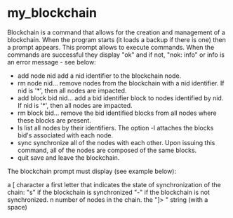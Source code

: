 # my_blockchain

Blockchain is a command that allows for the creation and management of a blockchain. When the program starts (it loads a backup if there is one) then a prompt appears.
This prompt allows to execute commands. When the commands are successful they display "ok" and if not, "nok: info" or info is an error message - see below:

 - add node nid add a nid identifier to the blockchain node.
 - rm node nid... remove nodes from the blockchain with a nid identifier. If nid is '*', then all nodes are impacted.
 - add block bid nid... add a bid identifier block to nodes identified by nid. If nid is '*', then all nodes are impacted.
 - rm block bid... remove the bid identified blocks from all nodes where these blocks are present.
 - ls list all nodes by their identifiers. The option -l attaches the blocks bid's associated with each node.
 - sync synchronize all of the nodes with each other. Upon issuing this command, all of the nodes are composed of the same blocks.
 - quit save and leave the blockchain.

The blockchain prompt must display (see example below):

  a [ character
  a first letter that indicates the state of synchronization of the chain:
  "s" if the blockchain is synchronized
  "-" if the blockchain is not synchronized.
  n number of nodes in the chain.
  the "]> " string (with a space)
  
